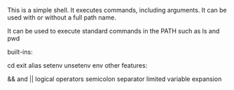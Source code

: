 This is a simple shell. It executes commands, including arguments. It can be used with or without a full path name.

It can be used to execute standard commands in the PATH such as ls and pwd

built-ins:

cd
exit
alias
setenv
unsetenv
env
other features:

&& and || logical operators
semicolon separator
limited variable expansion
